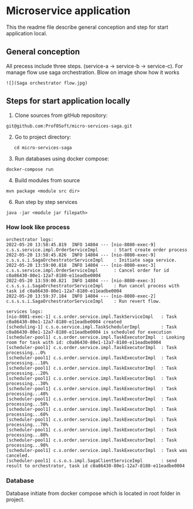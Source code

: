 # Microservice application

This the readme file describe general conception and step for start application local.

## General conception

All precess include three steps. (service-a -> service-b -> service-c). For manage flow use saga orchestration.
Blow on image show how it works 

```
![](Saga orchestrator flow.jpg)
```

## Steps for start application locally

1. Clone sources from gitHub repository:

````
git@github.com:Prof0Soft/micro-services-saga.git
````

2. Go to project directory:

````
   cd micro-services-saga
````

3. Run databases using docker compose:

````
docker-compose run
````

4. Build modules from source

````
mvn package <module src dir>
````

6. Run step by step services

````
java -jar <module jar filepath>
````

### How look like process
````
orchestrator logs:
2022-05-20 13:58:45.819  INFO 14804 --- [nio-8080-exec-9] c.s.s.service.impl.OrderServiceImpl      : Start create order process
2022-05-20 13:58:45.826  INFO 14804 --- [nio-8080-exec-9] c.s.s.s.i.SagaOrchestratorServiceImpl    : Initiate saga service.
2022-05-20 13:59:00.818  INFO 14804 --- [nio-8080-exec-3] c.s.s.service.impl.OrderServiceImpl      : Cancel order for id c0a86430-80e1-12a7-8180-e11eadbe0004
2022-05-20 13:59:00.821  INFO 14804 --- [nio-8080-exec-3] c.s.s.s.i.SagaOrchestratorServiceImpl    : Run cancel process with task id c0a86430-80e1-12a7-8180-e11eadbe0004
2022-05-20 13:59:37.184  INFO 14804 --- [nio-8080-exec-2] c.s.s.s.i.SagaOrchestratorServiceImpl    : Run revert flow.

services logs:
[nio-8081-exec-1] c.s.order.service.impl.TaskServiceImpl   : Task c0a86430-80e1-12a7-8180-e11eadbe0004 created
[scheduling-1] c.s.o.service.impl.TaskSchedulerImpl        : Task c0a86430-80e1-12a7-8180-e11eadbe0004 is scheduled for execution
[scheduler-pool1] c.s.order.service.impl.TaskExecutorImpl  : Looking room for task with id: c0a86430-80e1-12a7-8180-e11eadbe0004
[scheduler-pool1] c.s.order.service.impl.TaskExecutorImpl  : Task processing...0%
[scheduler-pool1] c.s.order.service.impl.TaskExecutorImpl  : Task processing...10%
[scheduler-pool1] c.s.order.service.impl.TaskExecutorImpl  : Task processing...20%
[scheduler-pool1] c.s.order.service.impl.TaskExecutorImpl  : Task processing...30%
[scheduler-pool1] c.s.order.service.impl.TaskExecutorImpl  : Task processing...40%
[scheduler-pool1] c.s.order.service.impl.TaskExecutorImpl  : Task processing...50%
[scheduler-pool1] c.s.order.service.impl.TaskExecutorImpl  : Task processing...60%
[scheduler-pool1] c.s.order.service.impl.TaskExecutorImpl  : Task processing...70%
[scheduler-pool1] c.s.order.service.impl.TaskExecutorImpl  : Task processing...80%
[scheduler-pool1] c.s.order.service.impl.TaskExecutorImpl  : Task processing...90%
[scheduler-pool1] c.s.order.service.impl.TaskExecutorImpl  : Task was canceled.
[scheduler-pool1] c.s.o.s.impl.SagaClientServiceImpl       : send result to orchestrator, task id c0a86430-80e1-12a7-8180-e11eadbe0004
````
### Database

Database initiate from docker compose which is located in root folder in project.
